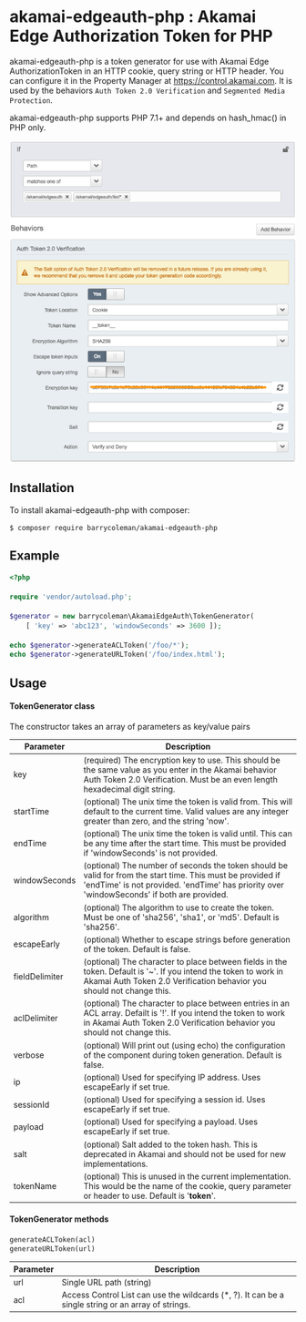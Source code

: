 # akamai-edgeauth-php : Akamai Edge Authorization Token for PHP

akamai-edgeauth-php is a token generator for use with Akamai Edge AuthorizationToken in 
an HTTP cookie, query string or HTTP header. You can configure it in the Property Manager
at https://control.akamai.com. It is used by the behaviors `Auth Token 2.0 Verification` and
`Segmented Media Protection`.

akamai-edgeauth-php supports PHP 7.1+ and depends on hash_hmac() in PHP only.

![Akamai Property Manager image](https://github.com/AstinCHOI/akamai-asset/blob/master/edgeauth/edgeauth.png?raw=true)

## Installation

To install akamai-edgeauth-php with composer:

```shell
$ composer require barrycoleman/akamai-edgeauth-php
```

## Example

```PHP
<?php

require 'vendor/autoload.php';

$generator = new barrycoleman\AkamaiEdgeAuth\TokenGenerator(
    [ 'key' => 'abc123', 'windowSeconds' => 3600 ]);
    
echo $generator->generateACLToken('/foo/*');
echo $generator->generateURLToken('/foo/index.html');
```

## Usage

#### TokenGenerator class

The constructor takes an array of parameters as key/value pairs

| Parameter | Description |
|-----------|-------------|
| key | (required) The encryption key to use. This should be the same value as you enter in the Akamai behavior Auth Token 2.0 Verification. Must be an even length hexadecimal digit string. |
| startTime | (optional) The unix time the token is valid from. This will default to the current time. Valid values are any integer greater than zero, and the string 'now'. |
| endTime | (optional) The unix time the token is valid until. This can be any time after the start time. This must be provided if 'windowSeconds' is not provided. |
| windowSeconds | (optional) The number of seconds the token should be valid for from the start time. This must be provided if 'endTime' is not provided. 'endTime' has priority over 'windowSeconds' if both are provided. |
| algorithm | (optional) The algorithm to use to create the token. Must be one of 'sha256', 'sha1', or 'md5'. Default is 'sha256'. |
| escapeEarly | (optional) Whether to escape strings before generation of the token. Default is false. |
| fieldDelimiter | (optional) The character to place between fields in the token. Default is '~'. If you intend the token to work in Akamai Auth Token 2.0 Verification behavior you should not change this. |
| aclDelimiter | (optional) The character to place between entries in an ACL array. Defailt is '!'. If you intend the token to work in Akamai Auth Token 2.0 Verification behavior you should not change this. |
| verbose | (optional) Will print out (using echo) the configuration of the component during token generation. Default is false. |
| ip | (optional) Used for specifying IP address. Uses escapeEarly if set true. |
| sessionId | (optional) Used for specifying a session id. Uses escapeEarly if set true. |
| payload | (optional) Used for specifying a payload. Uses escapeEarly if set true. |
| salt | (optional) Salt added to the token hash. This is deprecated in Akamai and should not be used for new implementations. |
| tokenName | (optional) This is unused in the current implementation. This would be the name of the cookie, query parameter or header to use. Default is '__token__'. |

#### TokenGenerator methods

```PHP
generateACLToken(acl)
generateURLToken(url)
```

| Parameter | Description |
|-----------|-------------|
| url | Single URL path (string) |
| acl | Access Control List can use the wildcards (\*, ?). It can be a single string or an array of strings. |

